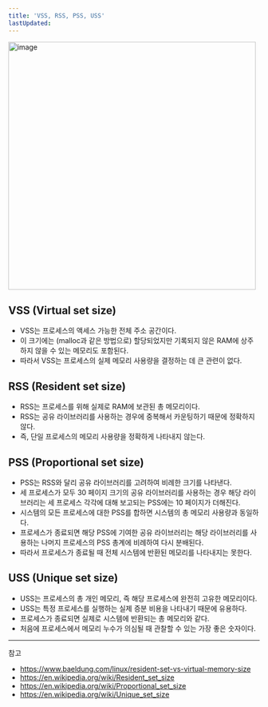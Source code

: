 ```yaml
---
title: 'VSS, RSS, PSS, USS'
lastUpdated: 
---
```

<img width="496" alt="image" src="https://github.com/dodoplamingo/test/assets/108961398/51bc4e91-9539-465a-91aa-57ee1118dc31">

## VSS (Virtual set size)

- VSS는 프로세스의 액세스 가능한 전체 주소 공간이다.
- 이 크기에는 (malloc과 같은 방법으로) 할당되었지만 기록되지 않은 RAM에 상주하지 않을 수 있는 메모리도 포함된다. 
- 따라서 VSS는 프로세스의 실제 메모리 사용량을 결정하는 데 큰 관련이 없다.

## RSS (Resident set size)

- RSS는 프로세스를 위해 실제로 RAM에 보관된 총 메모리이다.
- RSS는 공유 라이브러리를 사용하는 경우에 중복해서 카운팅하기 때문에 정확하지 않다. 
- 즉, 단일 프로세스의 메모리 사용량을 정확하게 나타내지 않는다.

## PSS (Proportional set size)

- PSS는 RSS와 달리 공유 라이브러리를 고려하여 비례한 크기를 나타낸다.
- 세 프로세스가 모두 30 페이지 크기의 공유 라이브러리를 사용하는 경우 해당 라이브러리는 세 프로세스 각각에 대해 보고되는 PSS에는 10 페이지가 더해진다.
- 시스템의 모든 프로세스에 대한 PSS를 합하면 시스템의 총 메모리 사용량과 동일하다.
- 프로세스가 종료되면 해당 PSS에 기여한 공유 라이브러리는 해당 라이브러리를 사용하는 나머지 프로세스의 PSS 총계에 비례하여 다시 분배된다.
- 따라서 프로세스가 종료될 때 전체 시스템에 반환된 메모리를 나타내지는 못한다.

## USS (Unique set size)

- USS는 프로세스의 총 개인 메모리, 즉 해당 프로세스에 완전히 고유한 메모리이다.
- USS는 특정 프로세스를 실행하는 실제 증분 비용을 나타내기 때문에 유용하다.
- 프로세스가 종료되면 실제로 시스템에 반환되는 총 메모리와 같다.
- 처음에 프로세스에서 메모리 누수가 의심될 때 관찰할 수 있는 가장 좋은 숫자이다.

---
참고
- https://www.baeldung.com/linux/resident-set-vs-virtual-memory-size
- https://en.wikipedia.org/wiki/Resident_set_size
- https://en.wikipedia.org/wiki/Proportional_set_size
- https://en.wikipedia.org/wiki/Unique_set_size